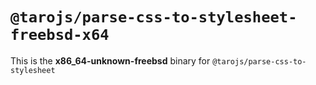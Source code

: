 # `@tarojs/parse-css-to-stylesheet-freebsd-x64`

This is the **x86_64-unknown-freebsd** binary for `@tarojs/parse-css-to-stylesheet`
